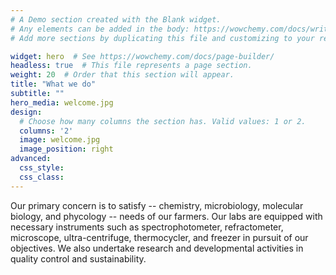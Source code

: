 ```yaml
---
# A Demo section created with the Blank widget.
# Any elements can be added in the body: https://wowchemy.com/docs/writing-markdown-latex/
# Add more sections by duplicating this file and customizing to your requirements.

widget: hero  # See https://wowchemy.com/docs/page-builder/
headless: true  # This file represents a page section.
weight: 20  # Order that this section will appear.
title: "What we do"
subtitle: ""
hero_media: welcome.jpg
design:
  # Choose how many columns the section has. Valid values: 1 or 2.
  columns: '2'
  image: welcome.jpg
  image_position: right
advanced:
  css_style:
  css_class:
---
```

Our primary concern is to satisfy -- chemistry, microbiology, molecular biology, and phycology -- needs of our farmers. Our labs are equipped with necessary instruments such as spectrophotometer, refractometer, microscope, ultra-centrifuge, thermocycler, and freezer in pursuit of our objectives. We also undertake research and developmental activities in quality control and sustainability.


